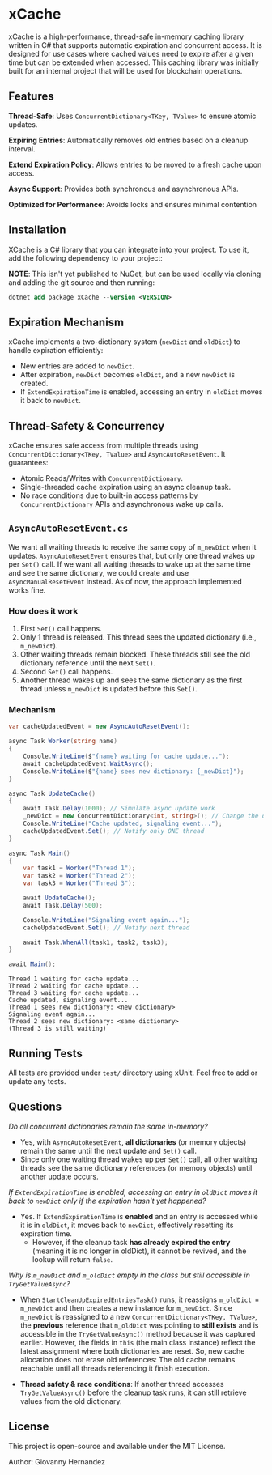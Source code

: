 # xCache
xCache is a high-performance, thread-safe in-memory caching library written in C# 
that supports automatic expiration and concurrent access. 
It is designed for use cases where cached values need to expire 
after a given time but can be extended when accessed. This caching library was initially built for an internal project
that will be used for blockchain operations.

## Features
**Thread-Safe**: Uses `ConcurrentDictionary<TKey, TValue>` to ensure atomic updates.

**Expiring Entries**: Automatically removes old entries based on a cleanup interval.

**Extend Expiration Policy**: Allows entries to be moved to a fresh cache upon access.

**Async Support**: Provides both synchronous and asynchronous APIs.

**Optimized for Performance**: Avoids locks and ensures minimal contention

## Installation
XCache is a C# library that you can integrate into your project. To use it, add the following dependency to your project:

**NOTE**: This isn't yet published to NuGet, but can be used locally 
via cloning and adding the git source and then running:

```ps
dotnet add package xCache --version <VERSION>
```
## Expiration Mechanism
xCache implements a two-dictionary system (`newDict` and `oldDict`) to handle expiration efficiently:
* New entries are added to `newDict`.
* After expiration, `newDict` becomes `oldDict`, and a new `newDict` is created.
* If `ExtendExpirationTime` is enabled, accessing an entry in `oldDict` moves it back to `newDict`.

## Thread-Safety & Concurrency

xCache ensures safe access from multiple threads using `ConcurrentDictionary<TKey, TValue>` and `AsyncAutoResetEvent`. It guarantees:

* Atomic Reads/Writes with `ConcurrentDictionary`.
* Single-threaded cache expiration using an async cleanup task.
* No race conditions due to built-in access patterns by `ConcurrentDictionary` APIs and asynchronous wake up calls.

## `AsyncAutoResetEvent.cs`
We want all waiting threads to receive the same copy of `m_newDict` when it updates. `AsyncAutoResetEvent` ensures that,
but only one thread wakes up per `Set()` call. If we want all waiting threads to wake up at the same time and see the same dictionary,
we could create and use `AsyncManualResetEvent` instead. As of now, the approach implemented works fine.

### How does it work
1. First `Set()` call happens.
2. Only **1** thread is released.
This thread sees the updated dictionary (i.e., `m_newDict`).
3. Other waiting threads remain blocked. These threads still see the old dictionary reference until the next `Set()`.
4. Second `Set()` call happens.
5. Another thread wakes up and sees the same dictionary as the first thread unless `m_newDict` is updated before this `Set()`.

### Mechanism 
```csharp Program.cs
var cacheUpdatedEvent = new AsyncAutoResetEvent();

async Task Worker(string name)
{
    Console.WriteLine($"{name} waiting for cache update...");
    await cacheUpdatedEvent.WaitAsync();
    Console.WriteLine($"{name} sees new dictionary: {_newDict}");
}

async Task UpdateCache()
{
    await Task.Delay(1000); // Simulate async update work
    _newDict = new ConcurrentDictionary<int, string>(); // Change the dictionary
    Console.WriteLine("Cache updated, signaling event...");
    cacheUpdatedEvent.Set(); // Notify only ONE thread
}

async Task Main()
{
    var task1 = Worker("Thread 1");
    var task2 = Worker("Thread 2");
    var task3 = Worker("Thread 3");

    await UpdateCache();
    await Task.Delay(500);

    Console.WriteLine("Signaling event again...");
    cacheUpdatedEvent.Set(); // Notify next thread

    await Task.WhenAll(task1, task2, task3);
}

await Main();
```
```terminal
Thread 1 waiting for cache update...
Thread 2 waiting for cache update...
Thread 3 waiting for cache update...
Cache updated, signaling event...
Thread 1 sees new dictionary: <new dictionary>
Signaling event again...
Thread 2 sees new dictionary: <same dictionary>
(Thread 3 is still waiting)
```

## Running Tests
All tests are provided under `test/` directory using xUnit. Feel free to add or update any tests.

## Questions

*Do all concurrent dictionaries remain the same in-memory?*

* Yes, with `AsyncAutoResetEvent`, **all dictionaries** (or memory objects) remain the same until the next update and `Set()` call.
* Since only one waiting thread wakes up per `Set()` call, all other waiting threads see the same dictionary references (or memory objects) until another update occurs.

*If `ExtendExpirationTime` is enabled, accessing an entry in `oldDict` moves it back to `newDict` only if the expiration hasn't yet happened?*
* Yes. If `ExtendExpirationTime` is **enabled** and an entry is accessed while it is in `oldDict`, it moves back to `newDict`, effectively resetting its expiration time. 
  * However, if the cleanup task **has already expired the entry** (meaning it is no longer in oldDict), it cannot be revived, and the lookup will return `false`.

*Why is `m_newDict` and `m_oldDict` empty in the class but still accessible in `TryGetValueAsync`?*
* When `StartCleanUpExpiredEntriesTask()` runs, it reassigns `m_oldDict = m_newDict` and then creates a new instance for `m_newDict`.
Since `m_newDict` is reassigned to a new `ConcurrentDictionary<TKey, TValue>`, the **previous** reference that `m_oldDict` was pointing to **still exists** and is 
accessible in the `TryGetValueAsync()` method because it was captured earlier.
However, the fields in `this` (the main class instance) reflect the latest assignment where both dictionaries are reset.
So, new cache allocation does not erase old references: The old cache remains reachable until all threads referencing it finish execution.

* **Thread safety & race conditions**: If another thread accesses `TryGetValueAsync()` before the cleanup task runs, it can still retrieve values from the old dictionary.

## License

This project is open-source and available under the MIT License.


Author: Giovanny Hernandez


